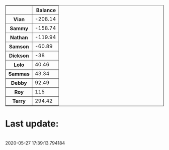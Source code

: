 <table border="1" class="dataframe">
  <thead>
    <tr style="text-align: right;">
      <th></th>
      <th>Balance</th>
    </tr>
  </thead>
  <tbody>
    <tr>
      <th>Vian</th>
      <td>-208.14</td>
    </tr>
    <tr>
      <th>Sammy</th>
      <td>-158.74</td>
    </tr>
    <tr>
      <th>Nathan</th>
      <td>-119.94</td>
    </tr>
    <tr>
      <th>Samson</th>
      <td>-60.89</td>
    </tr>
    <tr>
      <th>Dickson</th>
      <td>-38</td>
    </tr>
    <tr>
      <th>Lolo</th>
      <td>40.46</td>
    </tr>
    <tr>
      <th>Sammas</th>
      <td>43.34</td>
    </tr>
    <tr>
      <th>Debby</th>
      <td>92.49</td>
    </tr>
    <tr>
      <th>Roy</th>
      <td>115</td>
    </tr>
    <tr>
      <th>Terry</th>
      <td>294.42</td>
    </tr>
  </tbody>
</table><H1>Last update:</h1><br>2020-05-27 17:39:13.794184